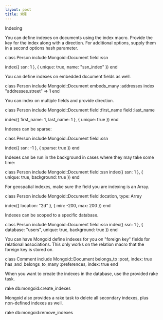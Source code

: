 ```yaml
---
layout: post
title: 索引 
---
```



Indexing

You can define indexes on documents using the index macro. Provide the key for the index along with a direction. For additional options, supply them in a second options hash parameter.

class Person
  include Mongoid::Document
  field :ssn

  index({ ssn: 1 }, { unique: true, name: "ssn_index" })
end

You can define indexes on embedded document fields as well.

class Person
  include Mongoid::Document
  embeds_many :addresses
  index "addresses.street" => 1
end

You can index on multiple fields and provide direction.

class Person
  include Mongoid::Document
  field :first_name
  field :last_name

  index({ first_name: 1, last_name: 1 }, { unique: true })
end

Indexes can be sparse:

class Person
  include Mongoid::Document
  field :ssn

  index({ ssn: -1 }, { sparse: true })
end

Indexes can be run in the background in cases where they may take some time:

class Person
  include Mongoid::Document
  field :ssn
  index({ ssn: 1 }, { unique: true, background: true })
end

For geospatial indexes, make sure the field you are indexing is an Array.

class Person
  include Mongoid::Document
  field :location, type: Array

  index({ location: "2d" }, { min: -200, max: 200 })
end

Indexes can be scoped to a specific database.

class Person
  include Mongoid::Document
  field :ssn
  index({ ssn: 1 }, { database: "users", unique: true, background: true })
end

You can have Mongoid define indexes for you on "foreign key" fields for relational associations. This only works on the relation macro that the foreign key is stored on.

class Comment
  include Mongoid::Document
  belongs_to :post, index: true
  has_and_belongs_to_many :preferences, index: true
end

When you want to create the indexes in the database, use the provided rake task.

rake db:mongoid:create_indexes

Mongoid also provides a rake task to delete all secondary indexes, plus non-defined indexes as well.

rake db:mongoid:remove_indexes


